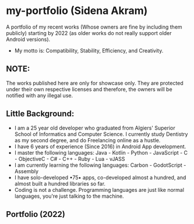 # my-portfolio (Sidena Akram)
A portfolio of my recent works (Whose owners are fine by including them publicly) starting by 2022 (as older works do not really support older Android versions).
- My motto is: Compatibility, Stability, Efficiency, and Creativity.

## NOTE:
The works published here are only for showcase only. They are protected under their own respective licenses and therefore, the owners will be notified with any illegal use.

## Little Background:
- I am a 25 year old developer who graduated from Algiers' Superior School of Informatics and Computer Science. I currently study Dentistry as my second degree, and do Freelancing online as a hustle.
- I have 6 years of experience (Since 2016) in Android App development.
- I master the following languages: Java - Kotlin - Python - JavaScript - C - ObjectiveC - C# - C++ - Ruby - Lua - vJASS
- I am currently learning the following languages: Carbon - GodotScript - Assembly
- I have solo-developed •75• apps, co-developed almost a hundred, and almost built a hundred libraries so far.
- Coding is not a challenge. Programming languages are just like normal languages, you're just talking to the machine.

## Portfolio (2022)
